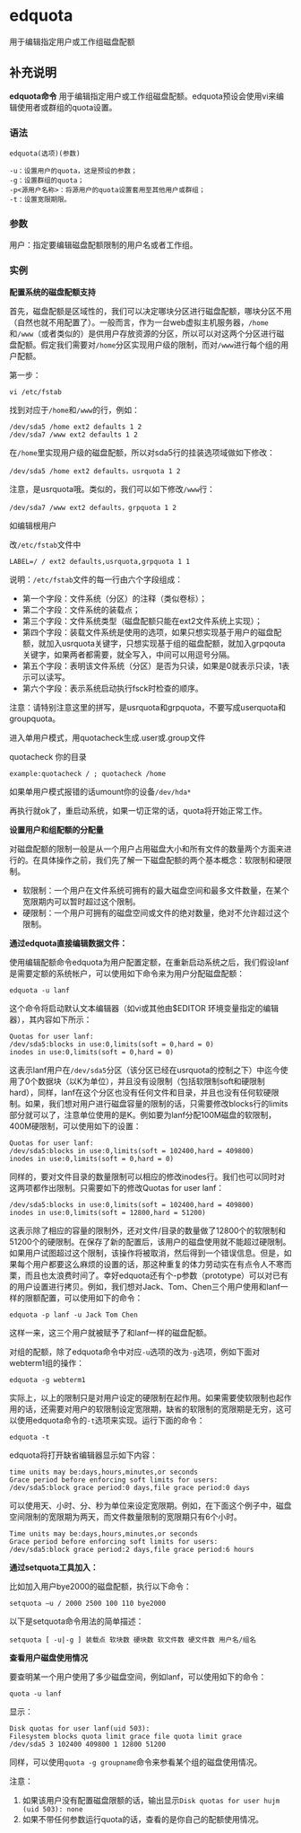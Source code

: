 edquota
===

用于编辑指定用户或工作组磁盘配额

## 补充说明

**edquota命令** 用于编辑指定用户或工作组磁盘配额。edquota预设会使用vi来编辑使用者或群组的quota设置。

### 语法  

```
edquota(选项)(参数)
```

  

```
-u：设置用户的quota，这是预设的参数；
-g：设置群组的quota；
-p<源用户名称>：将源用户的quota设置套用至其他用户或群组；
-t：设置宽限期限。
```

### 参数  

用户：指定要编辑磁盘配额限制的用户名或者工作组。

### 实例  

 **配置系统的磁盘配额支持** 

首先，磁盘配额是区域性的，我们可以决定哪块分区进行磁盘配额，哪块分区不用（自然也就不用配置了）。一般而言，作为一台web虚拟主机服务器，`/home`和`/www`（或者类似的）是供用户存放资源的分区，所以可以对这两个分区进行磁盘配额。假定我们需要对`/home`分区实现用户级的限制，而对`/www`进行每个组的用户配额。

第一步：

```
vi /etc/fstab
```

找到对应于`/home`和`/www`的行，例如：

```
/dev/sda5 /home ext2 defaults 1 2
/dev/sda7 /www ext2 defaults 1 2
```

在`/home`里实现用户级的磁盘配额，所以对sda5行的挂装选项域做如下修改：

```
/dev/sda5 /home ext2 defaults，usrquota 1 2
```

注意，是usrquota哦。类似的，我们可以如下修改`/www`行：

```
/dev/sda7 /www ext2 defaults，grpquota 1 2
```

如编辑根用户

改`/etc/fstab`文件中

```
LABEL=/ / ext2 defaults,usrquota,grpquota 1 1
```

说明：`/etc/fstab`文件的每一行由六个字段组成：

*   第一个字段：文件系统（分区）的注释（类似卷标）；
*   第二个字段：文件系统的装载点；
*   第三个字段：文件系统类型（磁盘配额只能在ext2文件系统上实现）；
*   第四个字段：装载文件系统是使用的选项，如果只想实现基于用户的磁盘配额，就加入usrquota关键字，只想实现基于组的磁盘配额，就加入grpqouta关键字，如果两者都需要，就全写入，中间可以用逗号分隔。
*   第五个字段：表明该文件系统（分区）是否为只读，如果是0就表示只读，1表示可以读写。
*   第六个字段：表示系统启动执行fsck时检查的顺序。

注意：请特别注意这里的拼写，是usrquota和grpquota，不要写成userquota和groupquota。

进入单用户模式，用quotacheck生成.user或.group文件

quotacheck 你的目录

```
example:quotacheck / ; quotacheck /home
```

如果单用户模式报错的话umount你的设备`/dev/hda*`

再执行就ok了，重启动系统，如果一切正常的话，quota将开始正常工作。

 **设置用户和组配额的分配量** 

对磁盘配额的限制一般是从一个用户占用磁盘大小和所有文件的数量两个方面来进行的。在具体操作之前，我们先了解一下磁盘配额的两个基本概念：软限制和硬限制。

*   软限制：一个用户在文件系统可拥有的最大磁盘空间和最多文件数量，在某个宽限期内可以暂时超过这个限制。
*   硬限制：一个用户可拥有的磁盘空间或文件的绝对数量，绝对不允许超过这个限制。

 **通过edquota直接编辑数据文件：** 

使用编辑配额命令edquota为用户配置定额，在重新启动系统之后，我们假设lanf是需要定额的系统帐户，可以使用如下命令来为用户分配磁盘配额：

```
edquota -u lanf
```

这个命令将启动默认文本编辑器（如vi或其他由$EDITOR 环境变量指定的编辑器），其内容如下所示：

```
Quotas for user lanf:
/dev/sda5:blocks in use:0,limits(soft = 0,hard = 0)
inodes in use:0,limits(soft = 0,hard = 0)
```

这表示lanf用户在`/dev/sda5`分区（该分区已经在usrquota的控制之下）中迄今使用了0个数据块（以K为单位），并且没有设限制（包括软限制soft和硬限制hard），同样，lanf在这个分区也没有任何文件和目录，并且也没有任何软硬限制。如果，我们想对用户进行磁盘容量的限制的话，只需要修改blocks行的limits部分就可以了，注意单位使用的是K。例如要为lanf分配100M磁盘的软限制，400M硬限制，可以使用如下的设置：

```
Quotas for user lanf:
/dev/sda5:blocks in use:0,limits(soft = 102400,hard = 409800)
inodes in use:0,limits(soft = 0,hard = 0)
```

同样的，要对文件目录的数量限制可以相应的修改inodes行。我们也可以同时对这两项都作出限制。只需要如下的修改Quotas for user lanf：

```
/dev/sda5:blocks in use:0,limits(soft = 102400,hard = 409800)
inodes in use:0,limits(soft = 12800,hard = 51200)
```

这表示除了相应的容量的限制外，还对文件/目录的数量做了12800个的软限制和51200个的硬限制。在保存了新的配置后，该用户的磁盘使用就不能超过硬限制。如果用户试图超过这个限制，该操作将被取消，然后得到一个错误信息。但是，如果每个用户都要这么麻烦的设置的话，那这种重复的体力劳动实在有点令人不寒而栗，而且也太浪费时间了。幸好edquota还有个-p参数（prototype）可以对已有的用户设置进行拷贝。例如，我们想对Jack、Tom、Chen三个用户使用和lanf一样的限额配置，可以使用如下的命令：

```
edquota -p lanf -u Jack Tom Chen
```

这样一来，这三个用户就被赋予了和lanf一样的磁盘配额。

对组的配额，除了edquota命令中对应`-u`选项的改为`-g`选项，例如下面对webterm1组的操作：

```
edquota -g webterm1
```

实际上，以上的限制只是对用户设定的硬限制在起作用。如果需要使软限制也起作用的话，还需要对用户的软限制设定宽限期，缺省的软限制的宽限期是无穷，这可以使用edquota命令的`-t`选项来实现。运行下面的命令：

```
edquota -t
```

edquota将打开缺省编辑器显示如下内容：

```
time units may be:days,hours,minutes,or seconds
Grace period before enforcing soft limits for users:
/dev/sda5:block grace period:0 days,file grace period:0 days
```

可以使用天、小时、分、秒为单位来设定宽限期。例如，在下面这个例子中，磁盘空间限制的宽限期为两天，而文件数量限制的宽限期只有6个小时。

```
Time units may be:days,hours,minutes,or seconds
Grace period before enforcing soft limits for users:
/dev/sda5:block grace period:2 days,file grace period:6 hours
```

 **通过setquota工具加入：** 

比如加入用户bye2000的磁盘配额，执行以下命令：

```
setquota –u / 2000 2500 100 110 bye2000
```

以下是setquota命令用法的简单描述：

```
setquota [ -u|-g ] 装载点 软块数 硬块数 软文件数 硬文件数 用户名/组名
```

 **查看用户磁盘使用情况** 

要查明某一个用户使用了多少磁盘空间，例如lanf，可以使用如下的命令：

```
quota -u lanf
```

显示：

```
Disk quotas for user lanf(uid 503):
Filesystem blocks quota limit grace file quota limit grace
/dev/sda5 3 102400 409800 1 12800 51200
```

同样，可以使用`quota -g groupname`命令来参看某个组的磁盘使用情况。

注意：

1.  如果该用户没有配置磁盘限额的话，输出显示`Disk quotas for user hujm (uid 503): none`
2.  如果不带任何参数运行quota的话，查看的是你自己的配额使用情况。


